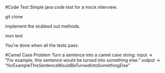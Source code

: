 
#Code Test
Simple java code test for a mock interview.

git clone <this repo>

implement the stubbed out methods.

mvn test

You're done when all the tests pass.

#Camel Case Problem
Turn a sentence into a camel case string:
input -> "For example, this sentence would be turned into something else."
output -> "forExampleThisSentenceWouldBeTurnedIntoSomethingElse"



